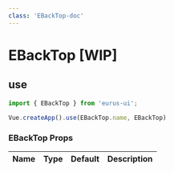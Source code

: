 ```yaml
---
class: 'EBackTop-doc'
---
```

# EBackTop [WIP]

## use

```javascript
import { EBackTop } from 'eurus-ui';

Vue.createApp().use(EBackTop.name, EBackTop)
```
<!--
::::card button 类型

按钮的 type 分别为 default、tertiary、primary、info、success、warning 和 error。

:::code buttonType
<<< ../src/packages/button/demo/Type.vue
:::
::::
 -->

### EBackTop Props

| Name | Type | Default | Description |
| --- | --- | --- | --- |


